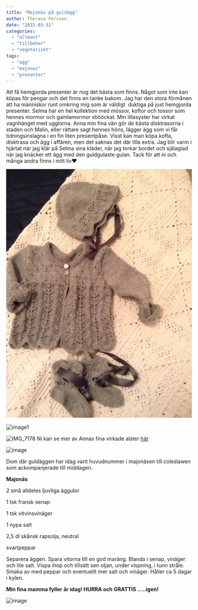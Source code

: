 ```yaml
---
title: "Majonäs på guldägg"
author: Therese Persson
date: "2015-03-31"
categories: 
  - "allmant"
  - "tillbehor"
  - "vegetariskt"
tags: 
  - "agg"
  - "majonas"
  - "presenter"
---
```


Att få hemgjorda presenter är nog det bästa som finns. Något som inte kan köpas för pengar och det finns en tanke bakom. Jag har den stora förmånen att ha människor runt omkring mig som är väldigt  duktiga på just hemgjorda presenter. Selma har en hel kollektion med mössor, koftor och tossor som hennes mormor och gamlamormor stiööckat. Min lillasyster har virkat vagnhänget med ugglorna. Anna min fina vän gör de bästa disktrasorna i staden och Malin, eller rättare sagt hennes höns, lägger ägg som vi får tidningsinslagna i en fin liten presentpåse. Visst kan man köpa kofta, disktrasa och ägg i affären, men det saknas det där lilla extra. Jag blir varm i hjärtat när jag klär på Selma sina kläder, när jag torkar bordet och själaglad när jag knäcker ett ägg med den guldgulaste gulan. Tack för att ni och många andra finns i mitt liv❤️

![image](/static/img/image3-765x1024.jpg)

![image1](/static/img/image1-e1427829886719-768x1024.jpeg)

![IMG_7178](/static/img/IMG_7178-1024x768.jpg)
Ni kan se mer av Annas fina virkade alster [här](https://lillysyster.blogspot.se/)

![image](/static/img/image4-e1427829854357-1024x1024.jpg)

Dom där guldäggen har idag varit huvudnummer i majonäsen till coleslawen som ackompanjerade till middagen.

**Majonäs**

2 små alldeles ljuvliga äggulor

1 tsk fransk senap

1 tsk vitvinsvinäger

1 nypa salt

2,5 dl skånsk rapsolja, neutral

svartpeppar

Separera äggen. Spara vitorna till en god maräng. Blanda i senap, vinäger och lite salt. Vispa ihop och tillsätt sen oljan, under vispning, i tunn stråle. Smaka av med peppar och eventuellt mer salt och vinäger. Håller ca 5 dagar i kylen.

**Min fina mamma fyller år idag! HURRA och GRATTIS .....igen!**

![image](/static/img/image5-e1427832892693-768x1024.jpg)
